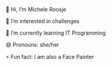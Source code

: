 👋 Hi, I’m Michele Roosje

👀 I’m interested in challenges

🌱 I’m currently learning IT Programming

😄 Pronouns: she/her

⚡ Fun fact: I am also a Face Painter
